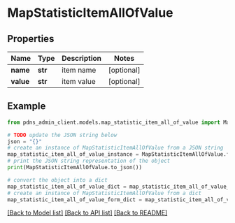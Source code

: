 # MapStatisticItemAllOfValue


## Properties

Name | Type | Description | Notes
------------ | ------------- | ------------- | -------------
**name** | **str** | item name | [optional] 
**value** | **str** | item value | [optional] 

## Example

```python
from pdns_admin_client.models.map_statistic_item_all_of_value import MapStatisticItemAllOfValue

# TODO update the JSON string below
json = "{}"
# create an instance of MapStatisticItemAllOfValue from a JSON string
map_statistic_item_all_of_value_instance = MapStatisticItemAllOfValue.from_json(json)
# print the JSON string representation of the object
print(MapStatisticItemAllOfValue.to_json())

# convert the object into a dict
map_statistic_item_all_of_value_dict = map_statistic_item_all_of_value_instance.to_dict()
# create an instance of MapStatisticItemAllOfValue from a dict
map_statistic_item_all_of_value_form_dict = map_statistic_item_all_of_value.from_dict(map_statistic_item_all_of_value_dict)
```
[[Back to Model list]](../README.md#documentation-for-models) [[Back to API list]](../README.md#documentation-for-api-endpoints) [[Back to README]](../README.md)


